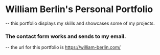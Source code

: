 # William Berlin's Personal Portfolio

-- this portfolio displays my skills and showcases some of my projects.

### The contact form works and sends to my email.

-- the url for this portfolio is <a>https://william-berlin.com/</a>
